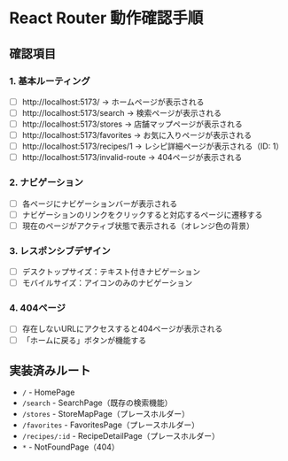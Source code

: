 # React Router 動作確認手順

## 確認項目

### 1. 基本ルーティング
- [ ] http://localhost:5173/ → ホームページが表示される
- [ ] http://localhost:5173/search → 検索ページが表示される
- [ ] http://localhost:5173/stores → 店舗マップページが表示される
- [ ] http://localhost:5173/favorites → お気に入りページが表示される
- [ ] http://localhost:5173/recipes/1 → レシピ詳細ページが表示される（ID: 1）
- [ ] http://localhost:5173/invalid-route → 404ページが表示される

### 2. ナビゲーション
- [ ] 各ページにナビゲーションバーが表示される
- [ ] ナビゲーションのリンクをクリックすると対応するページに遷移する
- [ ] 現在のページがアクティブ状態で表示される（オレンジ色の背景）

### 3. レスポンシブデザイン
- [ ] デスクトップサイズ：テキスト付きナビゲーション
- [ ] モバイルサイズ：アイコンのみのナビゲーション

### 4. 404ページ
- [ ] 存在しないURLにアクセスすると404ページが表示される
- [ ] 「ホームに戻る」ボタンが機能する

## 実装済みルート
- `/` - HomePage
- `/search` - SearchPage（既存の検索機能）
- `/stores` - StoreMapPage（プレースホルダー）
- `/favorites` - FavoritesPage（プレースホルダー）
- `/recipes/:id` - RecipeDetailPage（プレースホルダー）
- `*` - NotFoundPage（404）